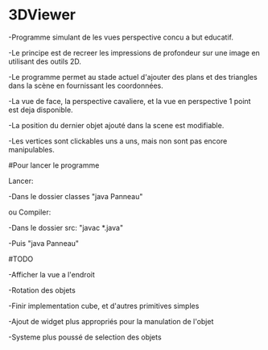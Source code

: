 # 3DViewer

-Programme simulant de les vues perspective concu a but educatif.

-Le principe est de recreer les impressions de profondeur sur une image en utilisant des outils 2D.

-Le programme permet au stade actuel d'ajouter des plans et des triangles dans la scène en fournissant les coordonnées.

-La vue de face, la perspective cavaliere, et la vue en perspective 1 point est deja disponible.

-La position du dernier objet ajouté dans la scene est modifiable.

-Les vertices sont clickables uns a uns, mais non sont pas encore manipulables.

#Pour lancer le programme

Lancer:

-Dans le dossier classes "java Panneau"

ou Compiler:

-Dans le dossier src: "javac *.java"

-Puis "java Panneau"

#TODO

-Afficher la vue a l'endroit

-Rotation des objets

-Finir implementation cube, et d'autres primitives simples

-Ajout de widget plus appropriés pour la manulation de l'objet

-Systeme plus poussé de selection des objets

